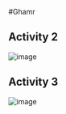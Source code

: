 #Ghamr

## Activity 2

![image](https://github.com/ghamr/ECE444-F2023-Lab1/assets/50636897/d074be68-2186-4890-bb26-add0bd6cf412)

## Activity 3

![image](https://github.com/ghamr/ECE444-F2023-Lab1/assets/50636897/0a5afc47-3e4c-4303-a194-92ea074eda95)
